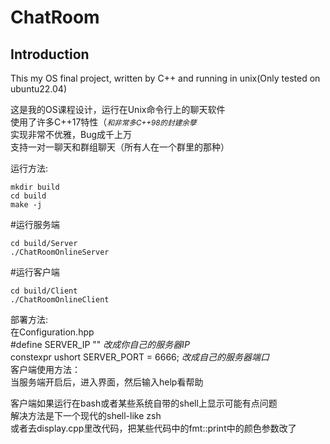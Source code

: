 # ChatRoom
## Introduction   

This my OS final project, written by C++ and running in unix(Only tested on ubuntu22.04)      

这是我的OS课程设计，运行在Unix命令行上的聊天软件    
使用了许多C++17特性（<small>*和非常多C++98的封建余孽*</small>     
实现非常不优雅，Bug成千上万      
支持一对一聊天和群组聊天（所有人在一个群里的那种）     

运行方法:   
```shell  
mkdir build 
cd build 
make -j 
```     

#运行服务端    
```shell  
cd build/Server     
./ChatRoomOnlineServer   
```    

#运行客户端  
```shell   
cd build/Client       
./ChatRoomOnlineClient    
```    

部署方法:    
在Configuration.hpp    
#define SERVER_IP "" *改成你自己的服务器IP*     
constexpr ushort SERVER_PORT = 6666;   *改成自己的服务器端口*      
客户端使用方法：   
当服务端开启后，进入界面，然后输入help看帮助     


客户端如果运行在bash或者某些系统自带的shell上显示可能有点问题    
解决方法是下一个现代的shell-like zsh      
或者去display.cpp里改代码，把某些代码中的fmt::print中的颜色参数改了      

 
